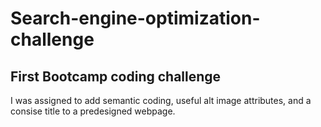 # Search-engine-optimization-challenge

## First Bootcamp coding challenge
I was assigned to add semantic coding, useful alt image attributes, and a consise title to a predesigned webpage.
